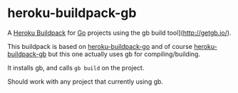 # heroku-buildpack-gb

A [Heroku Buildpack](https://devcenter.heroku.com/articles/buildpacks) for [Go](https://golang.org/) projects using the gb build tool](http://getgb.io/).

This buildpack is based on [heroku-buildpack-go](https://github.com/heroku/heroku-buildpack-go) and of course [heroku-buildpack-gb](https://github.com/sendwithus/heroku-buildpack-gb) but this one actually uses gb for compiling/building.

It installs gb, and calls `gb build` on the project.

Should work with any project that currently using gb.

